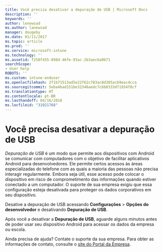 ```yaml
---
title: Você precisa desativar a depuração de USB | Microsoft Docs
description: ''
keywords: ''
author: lenewsad
ms.author: lanewsad
manager: dougeby
ms.date: 01/11/2017
ms.topic: article
ms.prod: ''
ms.service: microsoft-intune
ms.technology: ''
ms.assetid: f250f455-898d-46fe-93ac-2b3aec6a0b71
searchScope:
- User help
ROBOTS: ''
ms.custom: intune-enduser
ms.openlocfilehash: 2f1b71513ad5e22f62c783ac8d305acb9eac4cca
ms.sourcegitcommit: 5eba4bad151be32346aedc7cbb0333d71934f8cf
ms.translationtype: HT
ms.contentlocale: pt-BR
ms.lasthandoff: 04/16/2018
ms.locfileid: "31021768"
---
```

# <a name="you-need-to-turn-off-usb-debugging"></a>Você precisa desativar a depuração de USB

_Depuração de USB_ é um modo que permite aos dispositivos com Android se comunicar com computadores com o objetivo de facilitar aplicativos Android para desenvolvedores. Ele permite certos acessos às áreas especializadas do telefone com as quais a maioria das pessoas não precisa interagir regularmente. Embora seja útil, esse acesso pode colocar o dispositivo em risco de comprometimento das informações quando estiver conectado a um computador. O suporte de sua empresa exigiu que essa configuração esteja desativada para proteger os dados corporativos em seu dispositivo.

Desative a depuração de USB acessando **Configurações** > **Opções do desenvolvedor** e desativando **Depuração de USB**.

Após você a desativar a **Depuração de USB**, aguarde alguns minutos antes de poder usar seu dispositivo Android para acessar os dados da empresa ou escola.

Ainda precisa de ajuda? Contate o suporte da sua empresa. Para obter as informações de contato, consulte o [site do Portal da Empresa](https://portal.manage.microsoft.com#HelpDeskDialog).
